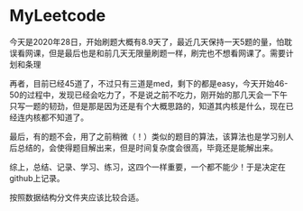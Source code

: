 # MyLeetcode

今天是2020年28日，开始刷题大概有8.9天了，最近几天保持一天5题的量，怕耽误看网课，但是最后也是和前几天无限量刷题一样，刷完也不想看网课了。需要计划和条理

再者，目前已经45道了，不过只有三道是med，剩下的都是easy，今天开始46-50的过程中，发现已经会吃力了，不是说之前不吃力，刚开始的那几天会一下午只写一题的韧劲，但是那是因为还是有个大概思路的，知道其内核是什么，现在已经连内核都不知道了。

最后，有的题不会，用了之前稍微（！）类似的题目的算法，该算法也是学习别人后总结的，会使得题目解出来，但是时间复杂度会很高，毕竟还是能解出来。

综上，总结、记录、学习、练习，这四个一样重要，一个都不能少！于是决定在github上记录。

按照数据结构分文件夹应该比较合适。
